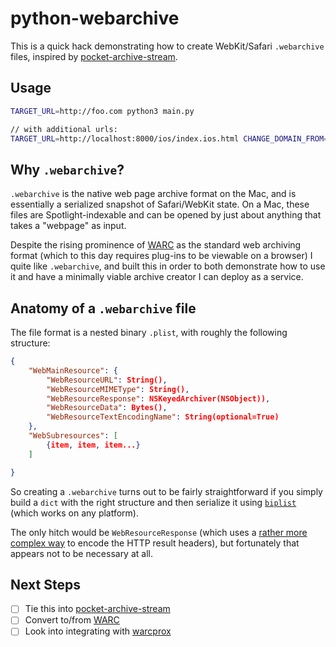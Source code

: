 # python-webarchive

This is a quick hack demonstrating how to create WebKit/Safari `.webarchive` files, inspired by [pocket-archive-stream][pas].

## Usage

```bash
TARGET_URL=http://foo.com python3 main.py

// with additional urls:
TARGET_URL=http://localhost:8000/ios/index.ios.html CHANGE_DOMAIN_FROM="http://localhost:8000/" CHANGE_DOMAIN_TO="https://my-fancy-domain.de/" ADDITIONAL_URLS="http://myurl.de/img1.png;http://myurl.de/img2.png" python3 main.py
```

## Why `.webarchive`?

`.webarchive` is the native web page archive format on the Mac, and is essentially a serialized snapshot of Safari/WebKit state. On a Mac, these files are Spotlight-indexable and can be opened by just about anything that takes a "webpage" as input.

Despite the rising prominence of [WARC][warc] as the standard web archiving format (which to this day requires plug-ins to be viewable on a browser) I quite like `.webarchive`, and built this in order to both demonstrate how to use it and have a minimally viable archive creator I can deploy as a service.

## Anatomy of a `.webarchive` file

The file format is a nested binary `.plist`, with roughly the following structure:

```json
{
    "WebMainResource": {
        "WebResourceURL": String(),
        "WebResourceMIMEType": String(),
        "WebResourceResponse": NSKeyedArchiver(NSObject)),
        "WebResourceData": Bytes(),
        "WebResourceTextEncodingName": String(optional=True)
    },
    "WebSubresources": [
        {item, item, item...}
    ]

}
```

So creating a `.webarchive` turns out to be fairly straightforward if you simply build a `dict` with the right structure and then serialize it using [`biplist`][biplist] (which works on any platform).

The only hitch would be `WebResourceResponse` (which uses a [rather more complex way][nska] to encode the HTTP result headers), but fortunately that appears not to be necessary at all.

## Next Steps

- [ ] Tie this into [pocket-archive-stream][pas]
- [ ] Convert to/from [WARC][warc]
- [ ] Look into integrating with [warcprox][warcprox]

[biplist]: https://bitbucket.org/wooster/biplist
[pas]: https://github.com/pirate/pocket-archive-stream
[warc]: https://en.wikipedia.org/wiki/Web_ARChive
[warcprox]: https://github.com/internetarchive/warcprox
[nska]: https://www.mac4n6.com/blog/2016/1/1/manual-analysis-of-nskeyedarchiver-formatted-plist-files-a-review-of-the-new-os-x-1011-recent-items
